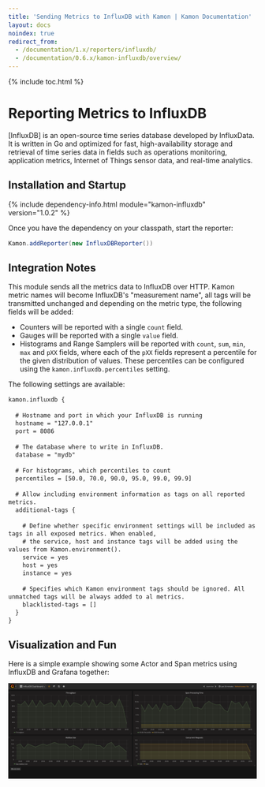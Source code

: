 ```yaml
---
title: 'Sending Metrics to InfluxDB with Kamon | Kamon Documentation'
layout: docs
noindex: true
redirect_from:
  - /documentation/1.x/reporters/influxdb/
  - /documentation/0.6.x/kamon-influxdb/overview/
---
```


{% include toc.html %}

Reporting Metrics to InfluxDB
===================

[InfluxDB] is an open-source time series database developed by InfluxData. It is written in Go and optimized for fast,
high-availability storage and retrieval of time series data in fields such as operations monitoring, application metrics,
Internet of Things sensor data, and real-time analytics.


## Installation and Startup

{% include dependency-info.html module="kamon-influxdb" version="1.0.2" %}

Once you have the dependency on your classpath, start the reporter:

```scala
Kamon.addReporter(new InfluxDBReporter())
```

## Integration Notes

This module sends all the metrics data to InfluxDB over HTTP. Kamon metric names will become InfluxDB's "measurement name",
all tags will be transmitted unchanged and depending on the metric type, the following fields will be added:
  - Counters will be reported with a single `count` field.
  - Gauges will be reported with a single `value` field.
  - Histograms and Range Samplers will be reported with `count`, `sum`, `min`, `max` and `pXX` fields, where each of the
    `pXX` fields represent a percentile for the given distribution of values. These percentiles can be configured using
    the `kamon.influxdb.percentiles` setting.

The following settings are available:

```typesafeconfig
kamon.influxdb {

  # Hostname and port in which your InfluxDB is running
  hostname = "127.0.0.1"
  port = 8086

  # The database where to write in InfluxDB.
  database = "mydb"

  # For histograms, which percentiles to count
  percentiles = [50.0, 70.0, 90.0, 95.0, 99.0, 99.9]

  # Allow including environment information as tags on all reported metrics.
  additional-tags {

    # Define whether specific environment settings will be included as tags in all exposed metrics. When enabled,
    # the service, host and instance tags will be added using the values from Kamon.environment().
    service = yes
    host = yes
    instance = yes

    # Specifies which Kamon environment tags should be ignored. All unmatched tags will be always added to al metrics.
    blacklisted-tags = []
  }
}

```


Visualization and Fun
---------------------

Here is a simple example showing some Actor and Span metrics using InfluxDB and Grafana together:

<img class="img-fluid my-4" src="/assets/img/influxdb-dashboard.png">

[Datadog]: http://www.datadoghq.com/
[get started]: /docs/latest/guides/getting-started/
